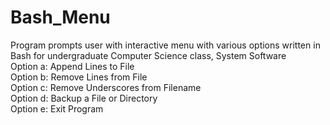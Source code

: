 # Bash_Menu
Program prompts user with interactive menu with various options written in Bash for undergraduate Computer Science class, System Software
<br/>
Option a: Append Lines to File
<br/>
Option b: Remove Lines from File
<br/>
Option c: Remove Underscores from Filename
<br/>
Option d: Backup a File or Directory
<br/>
Option e: Exit Program
